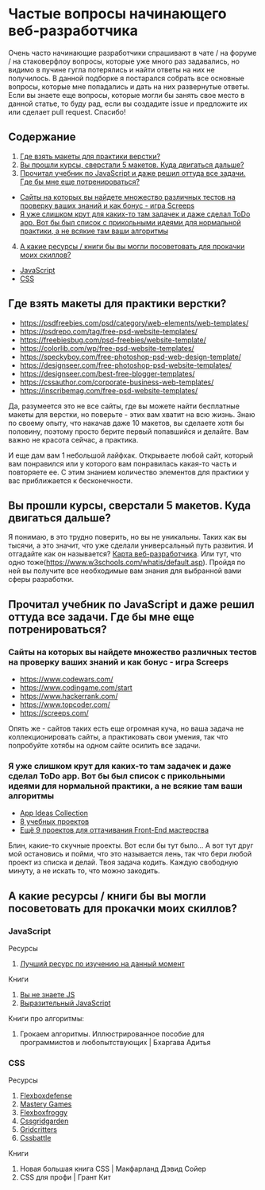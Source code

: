 # Частые вопросы начинающего веб-разработчика

Очень часто начинающие разработчики спрашивают в чате / на форуме / на стаковерфлоу вопросы, которые уже много раз задавались, но видимо в пучине гугла потерялись и найти ответы на них не получилось. В данной подборке я постарался собрать все основные вопросы, которые мне попадались и дать на них развернутые ответы. Если вы знаете еще вопросы, которые могли бы занять свое место в данной статье, то буду рад, если вы создадите issue и предложите их или сделает pull request. Спасибо!

## Содержание

1. [Где взять макеты для практики верстки?](#makets)
2. [Вы прошли курсы, сверстали 5 макетов. Куда двигаться дальше?](#roadmap)
3. [Прочитал учебник по JavaScript и даже решил оттуда все задачи. Где бы мне еще потренироваться?](#training)
- [Сайты на которых вы найдете множество различных тестов на проверку ваших знаний и как бонус - игра Screeps](#training-tasks)
- [Я уже слишком крут для каких-то там задачек и даже сделал ToDo app. Вот бы был список с прикольными идеями для нормальной практики, а не всякие там ваши алгоритмы](#training-ideas)
4. [А какие ресурсы / книги бы вы могли посоветовать для прокачки моих скиллов?](#resources)
- [JavaScript](#resources-javascript)
- [CSS](#resources-css)

## <a name="makets"></a> Где взять макеты для практики верстки?

- https://psdfreebies.com/psd/category/web-elements/web-templates/
- https://psdrepo.com/tag/free-psd-website-templates/
- https://freebiesbug.com/psd-freebies/website-template/
- https://colorlib.com/wp/free-psd-website-templates/
- https://speckyboy.com/free-photoshop-psd-web-design-template/
- https://designseer.com/free-photoshop-psd-website-templates/
- https://designseer.com/best-free-blogger-templates/
- https://cssauthor.com/corporate-business-web-templates/
- https://inscribemag.com/free-psd-website-templates/

Да, разумеется это не все сайты, где вы можете найти бесплатные макеты для верстки, но поверьте - этих вам хватит на всю жизнь. Знаю по своему опыту, что накачав даже 10 макетов, вы сделаете хотя бы половину, поэтому просто берите первый попавшийся и делайте. Вам важно не красота сейчас, а практика. 

И еще дам вам 1 небольшой лайфхак. Открываете любой сайт, который вам понравился или у которого вам понравилась какая-то часть и повторяете ее. С этим знанием количество элементов для практики у вас приближается к бесконечности.

## <a name="roadmap"></a>Вы прошли курсы, сверстали 5 макетов. Куда двигаться дальше?

Я понимаю, в это трудно поверить, но вы не уникальны. Таких как вы тысячи, а это значит, что уже сделали универсальный путь развития. И отгадайте как он называется? [Карта веб-разработчика](https://github.com/kamranahmedse/developer-roadmap). Или тут, что одно тоже(https://www.w3schools.com/whatis/default.asp).  Пройдя по ней вы получите все необходимые вам знания для выбранной вами сферы разработки.  

## <a name="training"></a>Прочитал учебник по JavaScript и даже решил оттуда все задачи. Где бы мне еще потренироваться?

### <a name="training-tasks"></a>Сайты на которых вы найдете множество различных тестов на проверку ваших знаний и как бонус - игра Screeps

- https://www.codewars.com/
- https://www.codingame.com/start
- https://www.hackerrank.com/
- https://www.topcoder.com/
- https://screeps.com/

Опять же - сайтов таких есть еще огромная куча, но ваша задача не коллекционировать сайты, а практиковать свои умения, так что попробуйте хотябы на одном сайте осилить все задачи.

### <a name="training-ideas"></a>Я уже слишком крут для каких-то там задачек и даже сделал ToDo app. Вот бы был список с прикольными идеями для нормальной практики, а не всякие там ваши алгоритмы

- [App Ideas Collection](https://github.com/florinpop17/app-ideas)
- [8 учебных проектов](https://habr.com/ru/company/edison/blog/344006/)
- [Ещё 9 проектов для оттачивания Front-End мастерства](https://habr.com/ru/company/edison/blog/474230/)

Блин, какие-то скучные проекты. Вот если бы тут было... А вот тут друг мой остановись и пойми, что это называется лень, так что бери любой проект из списка и делай. Твоя задача кодить. Каждую свободную минуту, а не искать то, что можно закодить.

## <a name="resources"></a>А какие ресурсы / книги бы вы могли посоветовать для прокачки моих скиллов?

### <a name="resources-javascript"></a>JavaScript

Ресурсы
1. [Лучший ресурс по изучению на данный момент](https://learn.javascript.ru/)

Книги
1. [Вы не знаете JS](https://github.com/azat-io/you-dont-know-js-ru)
2. [Выразительный JavaScript](https://eloquentjavascript.net/) 

Книги про  алгоритмы:
1. Грокаем алгоритмы. Иллюстрированное пособие для программистов и любопытствующих | Бхаргава Адитья

### <a name="resources-css"></a>CSS

Ресурсы
1. [Flexboxdefense](http://www.flexboxdefense.com/)
2. [Mastery Games](https://mastery.games/)
3. [Flexboxfroggy](https://flexboxfroggy.com/)
4. [Cssgridgarden](https://cssgridgarden.com/)
5. [Gridcritters](https://gridcritters.com/)
6. [Cssbattle](https://cssbattle.dev/)

Книги
1. Новая большая книга CSS | Макфарланд Дэвид Сойер
2. CSS для профи | Грант Кит
